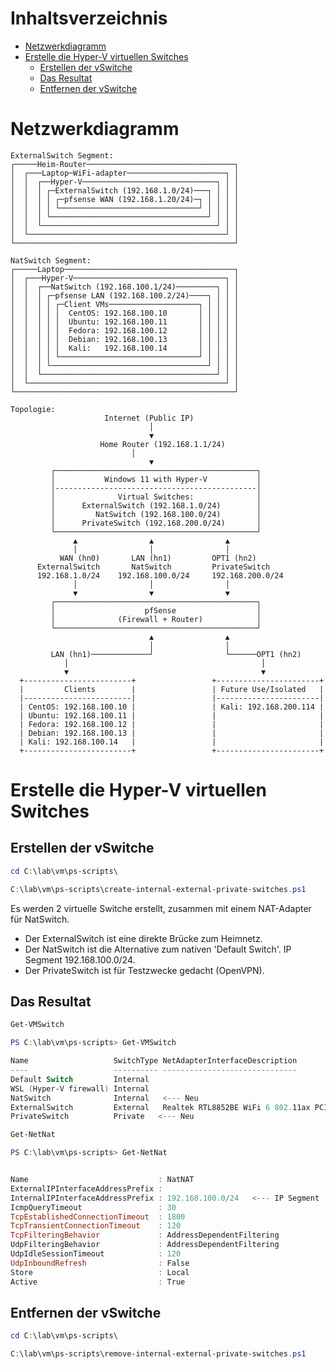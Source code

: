 # Inhaltsverzeichnis
- [Netzwerkdiagramm](#netzwerkdiagramm)
- [Erstelle die Hyper-V virtuellen Switches](#erstelle-die-hyper-v-virtuellen-switches)
  - [Erstellen der vSwitche](#erstellen-der-vswitche)
  - [Das Resultat](#das-resultat)
  - [Entfernen der vSwitche](#entfernen-der-vswitche)

# Netzwerkdiagramm

```plaintext
ExternalSwitch Segment:
┌─────Heim-Router─────────────────────────────────┐
│  ┌───Laptop─WiFi-adapter──────────────────────┐ │
│  │  ┌──Hyper-V──────────────────────────────┐ │ │
│  │  │ ┌─ExternalSwitch (192.168.1.0/24)───┐ │ │ │
│  │  │ │ ┌─pfsense WAN (192.168.1.20/24)─┐ │ │ │ │
│  │  │ │ └───────────────────────────────┘ │ │ │ │
│  │  │ └───────────────────────────────────┘ │ │ │
│  │  └───────────────────────────────────────┘ │ │
│  └────────────────────────────────────────────┘ │
└─────────────────────────────────────────────────┘ 

NatSwitch Segment:
┌─────Laptop──────────────────────────────────────┐
│  ┌───Hyper-V──────────────────────────────────┐ │
│  │  ┌──NatSwitch (192.168.100.1/24)─────────┐ │ │
│  │  │ ┌─pfsense LAN (192.168.100.2/24)────┐ │ │ │
│  │  │ │ ┌─Client VMs────────────────────┐ │ │ │ │
│  │  │ │ │  CentOS: 192.168.100.10       │ │ │ │ │
│  │  │ │ │  Ubuntu: 192.168.100.11       │ │ │ │ │
│  │  │ │ │  Fedora: 192.168.100.12       │ │ │ │ │
│  │  │ │ │  Debian: 192.168.100.13       │ │ │ │ │
│  │  │ │ │  Kali:   192.168.100.14       │ │ │ │ │
│  │  │ │ └───────────────────────────────┘ │ │ │ │
│  │  │ └───────────────────────────────────┘ │ │ │
│  │  └───────────────────────────────────────┘ │ │
│  └────────────────────────────────────────────┘ │
└─────────────────────────────────────────────────┘ 

Topologie:
                     Internet (Public IP)
                               │
                               ▼
                    Home Router (192.168.1.1/24)
	                       │
                               ▼
         ┌─────────────────────────────────────────────┐
         │           Windows 11 with Hyper-V           │
         │---------------------------------------------│
         │              Virtual Switches:              │
         │      ExternalSwitch (192.168.1.0/24)        │
         │         NatSwitch (192.168.100.0/24)        │
         │      PrivateSwitch (192.168.200.0/24)       │
         └─────────────────────────────────────────────┘
              ▲                ▲                ▲
              │                │                │
           WAN (hn0)       LAN (hn1)         OPT1 (hn2)
      ExternalSwitch       NatSwitch         PrivateSwitch
      192.168.1.0/24    192.168.100.0/24     192.168.200.0/24
              │                │                │
              ▼                ▼                ▼
         ┌─────────────────────────────────────────────┐
         │                    pfSense                  │
         │              (Firewall + Router)            │
         └─────────────────────────────────────────────┘
                               ▲                ▲ 
                               │                │
         LAN (hn1)─────────────┘                └──────OPT1 (hn2)
            │                                           │
            ▼                                           ▼
  +------------------------+                 +-----------------------+
  |         Clients        |                 | Future Use/Isolated   |
  |------------------------|                 |-----------------------|
  | CentOS: 192.168.100.10 |                 | Kali: 192.168.200.114 |
  | Ubuntu: 192.168.100.11 |                 |                       |
  | Fedora: 192.168.100.12 |                 |                       |
  | Debian: 192.168.100.13 |                 |                       |
  | Kali: 192.168.100.14   |                 |                       |
  +------------------------+                 +-----------------------+
```

# Erstelle die Hyper-V virtuellen Switches

## Erstellen der vSwitche

```powershell
cd C:\lab\vm\ps-scripts\
```
```powershell
C:\lab\vm\ps-scripts\create-internal-external-private-switches.ps1
```

Es werden 2 virtuelle Switche erstellt, zusammen mit einem NAT-Adapter für NatSwitch.

* Der ExternalSwitch ist eine direkte Brücke zum Heimnetz.
* Der NatSwitch ist die Alternative zum nativen 'Default Switch'. IP Segment 192.168.100.0/24.
* Der PrivateSwitch ist für Testzwecke gedacht (OpenVPN).

## Das Resultat

```powershell
Get-VMSwitch
```
```powershell
PS C:\lab\vm\ps-scripts> Get-VMSwitch

Name                   SwitchType NetAdapterInterfaceDescription
----                   ---------- ------------------------------
Default Switch         Internal
WSL (Hyper-V firewall) Internal
NatSwitch              Internal   <--- Neu
ExternalSwitch         External   Realtek RTL8852BE WiFi 6 802.11ax PCIe Adapter   <--- Neu
PrivateSwitch          Private   <--- Neu
```

```powershell
Get-NetNat
```
```powershell
PS C:\lab\vm\ps-scripts> Get-NetNat


Name                             : NatNAT
ExternalIPInterfaceAddressPrefix :
InternalIPInterfaceAddressPrefix : 192.168.100.0/24   <--- IP Segment
IcmpQueryTimeout                 : 30
TcpEstablishedConnectionTimeout  : 1800
TcpTransientConnectionTimeout    : 120
TcpFilteringBehavior             : AddressDependentFiltering
UdpFilteringBehavior             : AddressDependentFiltering
UdpIdleSessionTimeout            : 120
UdpInboundRefresh                : False
Store                            : Local
Active                           : True
```

## Entfernen der vSwitche

```powershell
cd C:\lab\vm\ps-scripts\
```
```powershell
C:\lab\vm\ps-scripts\remove-internal-external-private-switches.ps1
```
